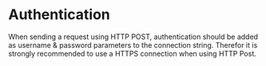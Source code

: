 # Authentication

When sending a request using HTTP POST, authentication should be added as username & password parameters to the connection string. Therefor it is strongly recommended to use a HTTPS connection when using HTTP Post.

